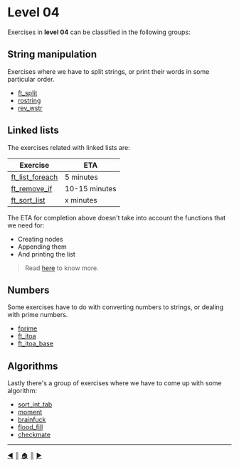 # Level 04
Exercises in **level 04** can be classified in the following groups:

## String manipulation
Exercises where we have to split strings, or print their words in some particular order.

* [ft_split]()
* [rostring]()
* [rev_wstr]()

## Linked lists
The exercises related with linked lists are:

Exercise				| ETA
------------------------|----------
[ft_list_foreach](ft_list_foreach.md)	| 5 minutes
[ft_remove_if](ft_list_remove_if.md)	| 10-15 minutes
[ft_sort_list](ft_sort_list.md)			| x minutes

The ETA for completion above doesn't take into account the functions that we need for:

* Creating nodes
* Appending them
* And printing the list

> Read [here](./lists/lists.md) to know more.

## Numbers
Some exercises have to do with converting numbers to strings, or dealing with prime numbers.

* [fprime]()
* [ft_itoa]()
* [ft_itoa_base]()

## Algorithms
Lastly there's a group of exercises where we have to come up with some algorithm:

* [sort_int_tab](sort_int_tab.md)
* [moment]()
* [brainfuck]()
* [flood_fill]()
* [checkmate]()

---
[:arrow_backward:][back] ║ [:house:][home] ║ [:arrow_forward:][next]

<!-- navigation -->
[home]: ../../README.md
[back]: ../../README.md
[next]: ../05/index.md